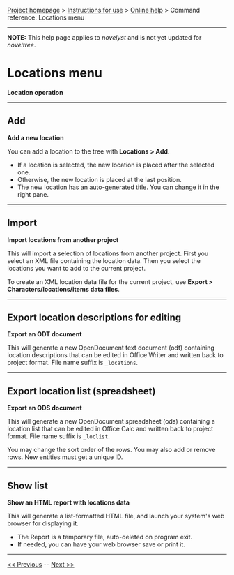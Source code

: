 [Project homepage](../index) > [Instructions for use](../usage) > [Online help](help) > Command reference: Locations menu

--- 

**NOTE:** This help page applies to *novelyst* and is not yet updated for *noveltree*.

# Locations menu 

**Location operation**

--- 

## Add

**Add a new location**

You can add a location to the tree with **Locations > Add**.

- If a location is selected, the new location is placed after the selected one.
- Otherwise, the new location is placed at the last position.   
- The new location has an auto-generated title. You can change it in the right pane.

--- 

## Import

**Import locations from another project**

This will import a selection of locations from another project.
First you select an XML file containing the location data. 
Then you select the locations you want to add to the current project.

To create an XML location data file for the current project,
use **Export > Characters/locations/items data files**.

---

## Export location descriptions for editing 

**Export an ODT document**

This will generate a new OpenDocument text document (odt) containing
location descriptions that can be edited in Office Writer and written
back to project format. File name suffix is `_locations`.

--- 

## Export location list (spreadsheet) 

**Export an ODS document**

This will generate a new OpenDocument spreadsheet (ods) containing a
location list that can be edited in Office Calc and written back to
project format. File name suffix is `_loclist`.

You may change the sort order of the rows. You may also add or remove
rows. New entities must get a unique ID.

--- 

## Show list

**Show an HTML report with locations data**

This will generate a list-formatted HTML file, and launch your system's web browser for displaying it. 

- The Report is a temporary file, auto-deleted on program exit.
- If needed, you can have your web browser save or print it.

---

[<< Previous](characters_menu) -- [Next >>](items_menu)